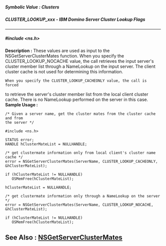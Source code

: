 ##### Symbolic Value : Clusters
##### CLUSTER_LOOKUP_xxx - IBM Domino Server Cluster Lookup Flags
---
##### #include <ns.h>
**Description :**
These values are used as input to the NSGetServerClusterMates function.  When 
you specify the CLUSTER_LOOKUP_NOCACHE value, the call retrieves the input 
server's cluster member list through a NameLookup on the input server.  The 
client cluster cache is not used for determining this information.  

	When you specify the CLUSTER_LOOKUP_CACHEONLY value, the call is forced 
to retrieve the server's cluster member list from the local client cluster 
cache.  There is no NameLookup performed on the server in this case.
**Sample Usage :**
```
/* Given a server name, get the cluster mates from the cluster cache and from 
the server */

#include <ns.h>

STATUS error;
HANDLE hClusterMateList = NULLHANDLE;

/* get clustermate information only from local client's cluster name cache */
error = NSGetServerClusterMates(ServerName, CLUSTER_LOOKUP_CACHEONLY, 
&hClusterMateList);

if (hClusterMateList != NULLHANDLE)
   OSMemFree(hClusterMateList);

hClusterMateList = NULLHANDLE;

/* get clustermate information only through a NameLookup on the server */
error = NSGetServerClusterMates(ServerName, CLUSTER_LOOKUP_NOCACHE, 
&hClusterMateList);

if (hClusterMateList != NULLHANDLE)
   OSMemFree(hClusterMateList);
```
**See Also :**
[NSGetServerClusterMates](D:/md_files/NSGetServerClusterMates.md)
---
